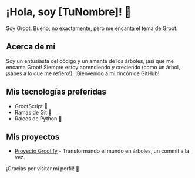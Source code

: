 # ¡Hola, soy [TuNombre]! 🌱
Soy Groot. Bueno, no exactamente, pero me encanta el tema de Groot.

## Acerca de mí
Soy un entusiasta del código y un amante de los árboles, ¡así que me encanta Groot! Siempre estoy aprendiendo y creciendo (como un árbol, ¡sabes a lo que me refiero!). ¡Bienvenido a mi rincón de GitHub!

## Mis tecnologías preferidas
- GrootScript 🌳
- Ramas de Git 🌿
- Raíces de Python 🌱

## Mis proyectos
- [Proyecto Grootify](https://github.com/tunombre/proyecto-grootify) - Transformando el mundo en árboles, un commit a la vez.

¡Gracias por visitar mi perfil! 🌲
